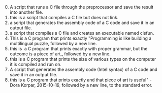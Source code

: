 0. A script that runs a C file through the preprocessor and save the result into another file.
1. this is  a script that compiles a C file but does not link.
2. a script that generates the assembly code of a C code and save it in an output file.
3.  a script that compiles a C file and creates an executable named cisfun.
4. This is a C program that prints exactly "Programming is like building a multilingual puzzle, followed by a new line.
5. this is  a C program that prints exactly with proper grammar, but the outcome is a piece of art,, followed by a new line.
6. this is a C program that prints the size of various types on the computer it is compiled and run on.
7.  A script that generates the assembly code (Intel syntax) of a C code and save it in an output file.
8. this is a C program that prints exactly and that piece of art is useful" - Dora Korpar, 2015-10-19, followed by a new line, to the standard error.
